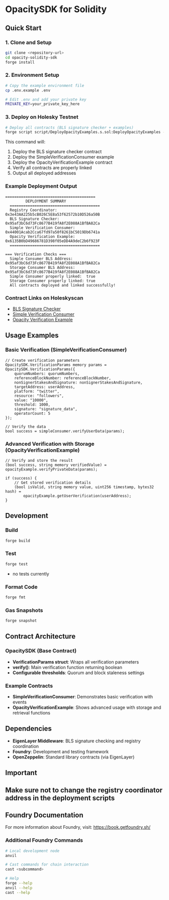 # OpacitySDK for Solidity
## Quick Start

### 1. Clone and Setup

```bash
git clone <repository-url>
cd opacity-solidity-sdk
forge install
```

### 2. Environment Setup

```bash
# Copy the example environment file
cp .env.example .env

# Edit .env and add your private key
PRIVATE_KEY=your_private_key_here
```

### 3. Deploy on Holesky Testnet

```bash
# Deploy all contracts (BLS signature checker + examples)
forge script script/DeployOpacityExamples.s.sol:DeployOpacityExamples --rpc-url holesky --broadcast
```

This command will:
1. Deploy the BLS signature checker contract
2. Deploy the SimpleVerificationConsumer example
3. Deploy the OpacityVerificationExample contract
4. Verify all contracts are properly linked
5. Output all deployed addresses

### Example Deployment Output 

```
========================================
         DEPLOYMENT SUMMARY
  ========================================
  Registry Coordinator:         0x3e43AA225b5cB026C5E8a53f62572b10D526a50B
  BLS Signature Checker:        0x95af3bC6d73Fc8677B419fA8f2E088A1BfBA82Ca
  Simple Verification Consumer: 0x44001Acab2Cca67fd97a50f8261bC5019Db6741a
  Opacity Verification Example: 0x6135B0bD49686781D398f05eDD4A9deC2b6f923F
  ========================================
  
=== Verification Checks ===
  Simple Consumer BLS Address:  0x95af3bC6d73Fc8677B419fA8f2E088A1BfBA82Ca
  Storage Consumer BLS Address: 0x95af3bC6d73Fc8677B419fA8f2E088A1BfBA82Ca
  Simple Consumer properly linked:  true
  Storage Consumer properly linked: true
  All contracts deployed and linked successfully!
```

### Contract Links on Holeskyscan

- [BLS Signature Checker](https://holesky.etherscan.io/address/0x95af3bC6d73Fc8677B419fA8f2E088A1BfBA82Ca)
- [Simple Verification Consumer](https://holesky.etherscan.io/address/0x44001Acab2Cca67fd97a50f8261bC5019Db6741a) 
- [Opacity Verification Example](https://holesky.etherscan.io/address/0x6135B0bD49686781D398f05eDD4A9deC2b6f923F)

## Usage Examples

### Basic Verification (SimpleVerificationConsumer)

```solidity
// Create verification parameters
OpacitySDK.VerificationParams memory params = OpacitySDK.VerificationParams({
    quorumNumbers: quorumNumbers,
    referenceBlockNumber: referenceBlockNumber,
    nonSignerStakesAndSignature: nonSignerStakesAndSignature,
    targetAddress: userAddress,
    platform: "twitter",
    resource: "followers",
    value: "10000",
    threshold: 1000,
    signature: "signature_data",
    operatorCount: 5
});

// Verify the data
bool success = simpleConsumer.verifyUserData(params);
```

### Advanced Verification with Storage (OpacityVerificationExample)

```solidity
// Verify and store the result
(bool success, string memory verifiedValue) = opacityExample.verifyPrivateData(params);

if (success) {
    // Get stored verification details
    (bool isValid, string memory value, uint256 timestamp, bytes32 hash) = 
        opacityExample.getUserVerification(userAddress);
}
```

## Development

### Build

```bash
forge build
```

### Test

```bash
forge test
```
- no tests currently

### Format Code

```bash
forge fmt
```

### Gas Snapshots

```bash
forge snapshot
```

## Contract Architecture

### OpacitySDK (Base Contract)
- **VerificationParams struct**: Wraps all verification parameters
- **verify()**: Main verification function returning boolean
- **Configurable thresholds**: Quorum and block staleness settings

### Example Contracts
- **SimpleVerificationConsumer**: Demonstrates basic verification with events
- **OpacityVerificationExample**: Shows advanced usage with storage and retrieval functions

## Dependencies

- **EigenLayer Middleware**: BLS signature checking and registry coordination
- **Foundry**: Development and testing framework
- **OpenZeppelin**: Standard library contracts (via EigenLayer)

## Important 
Make sure not to change the registry coordinator address in the deployment scripts
---

## Foundry Documentation

For more information about Foundry, visit: https://book.getfoundry.sh/

### Additional Foundry Commands

```bash
# Local development node
anvil

# Cast commands for chain interaction
cast <subcommand>

# Help
forge --help
anvil --help
cast --help
```